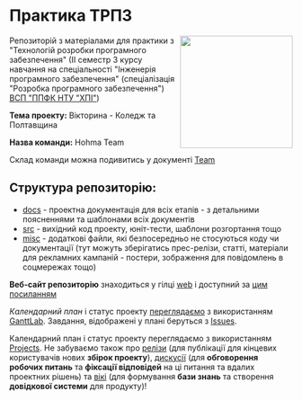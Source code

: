 # Практика ТРПЗ

<img src="https://github.com/pOpovich69/SDTP-Practice/blob/main/docs/images/resources/SE-logo-transparent%20(1).png" align="right" style="float:right;" width="200">

Репозиторій з матеріалами для практики з "Технологій розробки програмного забезпечення" (ІІ семестр 3 курсу навчання на спеціальності "Інженерія програмного забезпечення" (спеціалізація "Розробка програмного забезпечення") [ВСП "ППФК НТУ "ХПІ"](https://sites.google.com/polytechnic.co.cc/main))

**Тема проекту:** Вікторина - Коледж та Полтавщина

**Назва команди:** Hohma Team

Склад команди можна подивитись у документі [Team](https://github.com/pOpovich69/SDTP-Practice/blob/main/docs/1.Envisioning/team.md)

## **Структура репозиторію**:
* [docs](docs/README.md) - проектна документація для всіх етапів - з детальними поясненнями та шаблонами всіх документів
* [src](src/README.md) - вихідний код проекту, юніт-тести, шаблони розгортання тощо
* [misc](misc/README.md) - додаткові файли, які безпосередньо не стосуються коду чи документації (тут можуть зберігатись прес-релізи, статті, матеріали для рекламних кампаній - постери, зображення для повідомлень в соцмережах тощо)

**Веб-сайт репозиторію** знаходиться у гілці [web](https://github.com/liketaurus/SE-practice-template/tree/web) і доступний за [цим посиланням](https://liketaurus.github.io/SE-practice-template/) 

*Календарний план* і статус проекту [переглядаємо](https://app.ganttlab.com/) з використанням [GanttLab](https://github.com/ganttlab/ganttlab). Завдання, відображені у плані беруться з [Issues](https://github.com/liketaurus/SE-practice-template/issues). 

Календарний план і статус проекту переглядаємо з використанням [Projects](https://github.com/liketaurus/SE-practice-template/projects).
Не забуваємо також про [релізи](https://github.com/liketaurus/SE-practice-template/releases) (для публікації для кінцевих користувачів нових **збірок проекту**), [дискусії](https://github.com/liketaurus/SE-practice-template/discussions) (для **обговорення робочих питань** та **фіксації відповідей** на ці питання та вдалих проектних рішень) та [вікі](https://github.com/liketaurus/SE-practice-template/wiki) (для формування **бази знань** та створення **довідкової системи** для продукту)!
